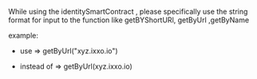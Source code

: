 While using the identitySmartContract , please specifically use the string format for input to the function like getBYShortURl,
getByUrl ,getByName

example:  
* use => getByUrl("xyz.ixxo.io")

* instead of => getByUrl(xyz.ixxo.io)
